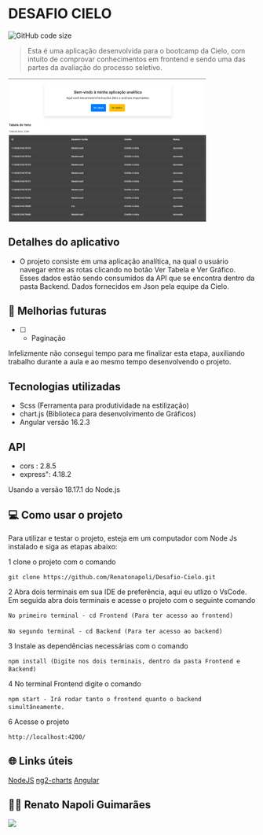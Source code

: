 # DESAFIO CIELO

![GitHub code size](https://img.shields.io/github/languages/code-size/Renatonapoli/Desafio-Cielo)

> Esta é uma aplicação desenvolvida para o bootcamp da Cielo, com intuito de comprovar conhecimentos em frontend e sendo uma das partes da avaliação do processo seletivo.

<div style="width:100%; display:flex; align-items:center; gap:16px">
    <img src="./Frontend//src//assets/home.png" width="80%">
</div>

## Detalhes do aplicativo

- O projeto consiste em uma aplicação analítica, na qual o usuário navegar entre as rotas clicando no botão Ver Tabela e Ver Gráfico.
Esses dados estão sendo consumidos da API que se encontra dentro da pasta Backend. Dados fornecidos em Json pela equipe da Cielo.

## 🚀 Melhorias futuras
- [ ] - Paginação

Infelizmente não consegui tempo para me finalizar esta etapa, auxiliando trabalho durante a aula e ao mesmo tempo desenvolvendo o projeto.

## Tecnologias utilizadas

- Scss (Ferramenta para produtividade na estilização)
- chart.js (Biblioteca para desenvolvimento de Gráficos)
- Angular versão 16.2.3

## API
- cors : 2.8.5
- express": 4.18.2


Usando a versão 18.17.1 do Node.js


## 💻 Como usar o projeto
Para utilizar e testar o projeto, esteja em um computador com Node Js instalado e siga as etapas abaixo:

1 clone o projeto com o comando
```
git clone https://github.com/Renatonapoli/Desafio-Cielo.git
```
2 Abra dois terminais em sua IDE de preferência, aqui eu utlizo o VsCode. Em seguida abra dois terminais e acesse o projeto com o seguinte comando
```
No primeiro terminal - cd Frontend (Para ter acesso ao frontend)

No segundo terminal - cd Backend (Para ter acesso ao backend)

```
3 Instale as dependências necessárias com o comando
```
npm install (Digite nos dois terminais, dentro da pasta Frontend e Backend)
```
4 No terminal Frontend digite o comando
```
npm start - Irá rodar tanto o frontend quanto o backend simultâneamente.
```
6 Acesse o projeto
```
http://localhost:4200/
```

## 🌐 Links úteis
[NodeJS](https://nodejs.org/en/download)
[ng2-charts](https://valor-software.com/ng2-charts/)
[Angular](https://angular.io/)


## 🧑‍💻 Renato Napoli Guimarães

[<img
    src="https://media.licdn.com/dms/image/D4D03AQFKUNoZV-JIsw/profile-displayphoto-shrink_200_200/0/1683723488282?e=1701302400&v=beta&t=c-a8HxaExJzXos5Mb0BnzoPD62KLOg9FUX_dcav6PX4" />](https://www.linkedin.com/in/renato-napoli/)
